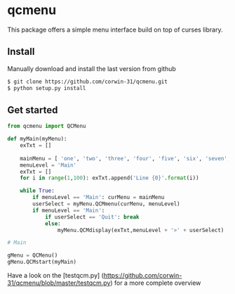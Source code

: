 qcmenu
======

This package offers a simple menu interface build on top of curses library.

Install
-------

Manually download and install the last version from github
```bash
$ git clone https://github.com/corwin-31/qcmenu.git
$ python setup.py install
```

Get started
-----------
```python
from qcmenu import QCMenu

def myMain(myMenu):
    exTxt = []
    
    mainMenu = [ 'one', 'two', 'three', 'four', 'five', 'six', 'seven', 'eigth', 'nine', 'ten' ]
    menuLevel = 'Main'
    exTxt = []
    for i in range(1,100): exTxt.append('Line {0}'.format(i))

    while True:
        if menuLevel == 'Main': curMenu = mainMenu
        userSelect = myMenu.QCMmenu(curMenu, menuLevel)
        if menuLevel == 'Main':
            if userSelect == 'Quit': break
            else:
                myMenu.QCMdisplay(exTxt,menuLevel + '>' + userSelect)

# Main

gMenu = QCMenu()
gMenu.QCMstart(myMain)
```
Have a look on the [testqcm.py] (https://github.com/corwin-31/qcmenu/blob/master/testqcm.py) for a more complete overview

